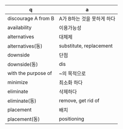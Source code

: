 q  | a
--- | ---
discourage A from B	| A가 B하는 것을 못하게 하다
availability	| 이용가능성
alternatives	| 대체제
alternatives(동)	| substitute, replacement
downside	| 단점
downside(동)	| dis
with the purpose of	| ~의 목적으로
minimize	| 최소화 하다
eliminate	| 삭제하다
eliminate(동)	| remove, get rid of
placement	| 배치
placement(동)	| positioning